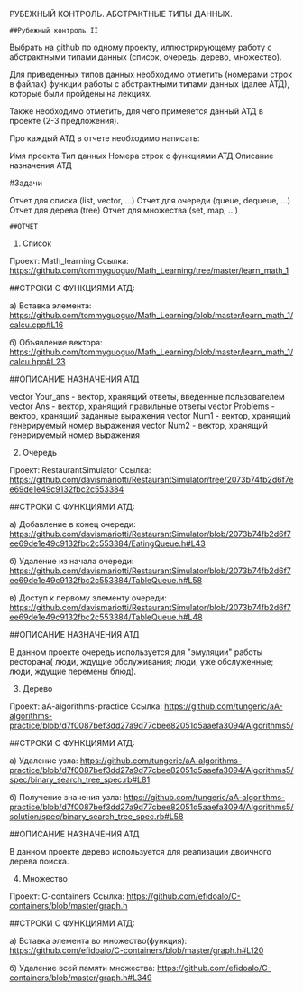 РУБЕЖНЫЙ КОНТРОЛЬ. АБСТРАКТНЫЕ ТИПЫ ДАННЫХ.

    ##Рубежный контроль II

Выбрать на github по одному проекту, иллюстрирующему работу с абстрактными типами данных (список, очередь, дерево, множество).

Для приведенных типов данных необходимо отметить (номерами строк в файлах) функции работы с абстрактными типами данных (далее АТД), которые были пройдены на лекциях.

Также необходимо отметить, для чего примеяется данный АТД в проекте (2-3 предложения).

Про каждый АТД в отчете необходимо написать:

Имя проекта Тип данных Номера строк с функциями АТД Описание назначения АТД

#Задачи

Отчет для списка (list, vector, ...) Отчет для очереди (queue, dequeue, ...) Отчет для дерева (tree) Отчет для множества (set, map, ...)


    ##ОТЧЕТ

1. Список

Проект: Math_learning
Ссылка: https://github.com/tommyguoguo/Math_Learning/tree/master/learn_math_1

##СТРОКИ С ФУНКЦИЯМИ АТД:

а) Вставка элемента: https://github.com/tommyguoguo/Math_Learning/blob/master/learn_math_1/calcu.cpp#L16

б) Объявление вектора: https://github.com/tommyguoguo/Math_Learning/blob/master/learn_math_1/calcu.hpp#L23

##ОПИСАНИЕ НАЗНАЧЕНИЯ АТД

vector<int> Your_ans - вектор, хранящий ответы, введенные пользователем
vector<int> Ans - вектор, хранящий правильные ответы
vector<string> Problems - вектор, хранящий заданные выражения
vector<int> Num1 - вектор, хранящий генерируемый номер выражения
vector<int> Num2 - вектор, хранящий генерируемый номер выражения

2. Очередь

Проект: RestaurantSimulator
Ссылка: https://github.com/davismariotti/RestaurantSimulator/tree/2073b74fb2d6f7ee69de1e49c9132fbc2c553384

##СТРОКИ С ФУНКЦИЯМИ АТД:

а) Добавление в конец очереди: https://github.com/davismariotti/RestaurantSimulator/blob/2073b74fb2d6f7ee69de1e49c9132fbc2c553384/EatingQueue.h#L43

б) Удаление из начала очереди: https://github.com/davismariotti/RestaurantSimulator/blob/2073b74fb2d6f7ee69de1e49c9132fbc2c553384/TableQueue.h#L58

в) Доступ к первому элементу очереди: https://github.com/davismariotti/RestaurantSimulator/blob/2073b74fb2d6f7ee69de1e49c9132fbc2c553384/TableQueue.h#L48

##ОПИСАНИЕ НАЗНАЧЕНИЯ АТД

В данном проекте очередь используется для "эмуляции" работы ресторана( люди, ждущие обслуживания; люди, уже обслуженные; люди, ждущие перемены блюд).

3. Дерево

Проект: aA-algorithms-practice
Ссылка: https://github.com/tungeric/aA-algorithms-practice/blob/d7f0087bef3dd27a9d77cbee82051d5aaefa3094/Algorithms5/

##СТРОКИ С ФУНКЦИЯМИ АТД:

а) Удаление узла: https://github.com/tungeric/aA-algorithms-practice/blob/d7f0087bef3dd27a9d77cbee82051d5aaefa3094/Algorithms5/spec/binary_search_tree_spec.rb#L81

б) Получение значения узла: https://github.com/tungeric/aA-algorithms-practice/blob/d7f0087bef3dd27a9d77cbee82051d5aaefa3094/Algorithms5/solution/spec/binary_search_tree_spec.rb#L58

##ОПИСАНИЕ НАЗНАЧЕНИЯ АТД

В данном проекте дерево используется для реализации двоичного дерева поиска.

4. Множество

Проект: C-containers
Ссылка: https://github.com/efidoalo/C-containers/blob/master/graph.h

##СТРОКИ С ФУНКЦИЯМИ АТД:

а) Вставка элемента во множество(функция): https://github.com/efidoalo/C-containers/blob/master/graph.h#L120

б) Удаление всей памяти множества: https://github.com/efidoalo/C-containers/blob/master/graph.h#L349



